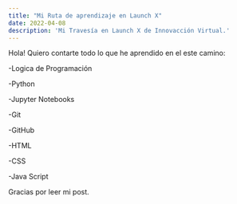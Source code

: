 ```yaml
---
title: "Mi Ruta de aprendizaje en Launch X"
date: 2022-04-08
description: 'Mi Travesía en Launch X de Innovacción Virtual.'
---
```



Hola! Quiero contarte todo lo que he aprendido en el este camino:


-Logica de Programación

-Python

-Jupyter Notebooks

-Git 

-GitHub

-HTML

-CSS

-Java Script



Gracias por leer mi post.
   
